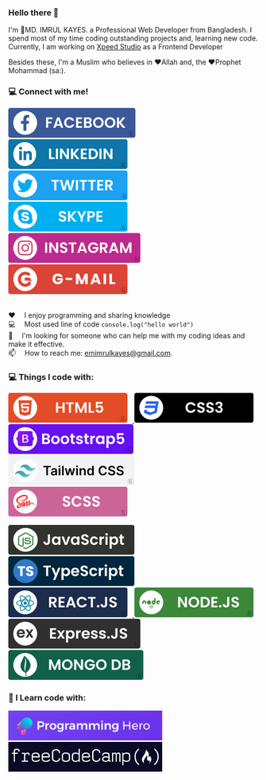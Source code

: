 ### Hello there 👋
I'm :boy:MD. IMRUL KAYES. a Professional Web Developer from Bangladesh. I spend most of my time coding outstanding projects and, learning new code. <br> Currently, I am working on <a href="https://xpeedstudio.com/">Xpeed Studio</a> as a Frontend Developer <br>

Besides these, I'm a Muslim who believes in :heart:Allah and, the :heart:Prophet Mohammad (sa:).

### :computer: Connect with me!
<a href="https://www.facebook.com/emimrulkayes0" target="blank"> <img src="./images/social/facebook.svg" style="max-width: 100%; margin-right: 10px;" > </a> <a href="https://www.linkedin.com/in/emimrulkayes" target="blank"> <img src="./images/social/LinkedIn.svg" style="max-width: 100%; margin-right: 10px;" > </a> <a href="https://twitter.com/emimrulkayes" target="blank"> <img src="./images/social/Twitter.svg" style="max-width: 100%; margin-right: 10px;" > </a> <br/>
<a href="https://join.skype.com/invite/pAvVLbmxJy2G" target="blank"> <img src="./images/social/skype.svg" style="max-width: 100%; margin-right: 10px; " > </a> <a href="https://www.instagram.com/em.imrulkayes" target="blank"> <img src="./images/social/instagram.svg" style="max-width: 100%; margin-right: 10px; " > </a> <a href="mailto:emimrulkayes@gmail.com" target="blank"> <img src="./images/social/gmail.svg" style="max-width: 100%; margin-right: 10px; " > </a> 
<br/>
<br/>

<p dir="auto"><g-emoji class="g-emoji" alias="hearts" fallback-src="https://github.githubassets.com/images/icons/emoji/unicode/2665.png">♥️</g-emoji>  I enjoy programming and sharing knowledge <br>
<g-emoji class="g-emoji" alias="computer" fallback-src="https://github.githubassets.com/images/icons/emoji/unicode/1f4bb.png">💻</g-emoji>  Most used line of code <code>console.log("hello world")</code> <br>
<g-emoji class="g-emoji" alias="thinking" fallback-src="https://github.githubassets.com/images/icons/emoji/unicode/1f914.png">🤔</g-emoji>  I'm looking for someone who can help me with my coding ideas and make it effective.<br>
<g-emoji class="g-emoji" alias="email" fallback-src="https://github.githubassets.com/images/icons/emoji/unicode/1f4e7.png">📫</g-emoji>  How to reach me: <a href="mailto:emimrulkayes@gmail.com">emimrulkayes@gmail.com</a>.<br>
<g-emoji class="g-emoji" alias="zap" fallback-src="https://github.githubassets.com/images/icons/emoji/unicode/26a1.png"></p>

### :computer: Things I code with:
<a href="https://www.w3schools.com/html/html_intro.asp" target="blank"> <img src="./images/code/html.svg" style="margin-right: 10px;" > </a>
<a href="https://www.w3schools.com/css/css_intro.asp" target="blank"> <img src="./images/code/css.svg" style="margin-right: 10px;" > </a>
<a href="https://getbootstrap.com/" target="blank"> <img src="./images/code/bootstrap.svg" style="margin-right: 10px;" > </a>
<a href="https://tailwindui.com/" target="blank"> <img src="./images/code/tailwind.svg" style="margin-right: 10px;" > </a>
<a href="https://sass-lang.com/" target="blank"><img src="./images/code/scss.svg" style="margin-right: 10px;" ></a>
<br/>
  
<a href="https://www.javascript.com/" target="blank"> <img src="./images/code/JS.svg" style="margin-right: 10px;" > </a>
<a href="https://www.typescriptlang.org/" target="blank"> <img src="./images/code/ts.svg" style="margin-right: 10px;" > </a>
<a href="https://reactjs.org/" target="blank"> <img src="./images/code/react.svg" style="margin-right: 10px;" > </a>
<a href="https://nodejs.org/en/" target="blank"> <img src="./images/code/node.svg" style="margin-right: 10px;" > </a>
<a href="https://expressjs.com" target="blank"> <img src="./images/code/express.svg" style="margin-right: 10px;" > </a>
<br/>
<a href="https://www.mongodb.com" target="blank"> <img src="./images/code/Mongodb.svg" style="margin-right: 10px;" > </a>


### 🌱 I Learn code with:
<a href="https://web.programming-hero.com/" target="blank"> <img src="./images/ph.png" style="max-width: 100%; margin-right: 10px; " > </a> <a href="https://www.freecodecamp.org/" target="blank"> <img src="./images/freecodecamp.jpg" style="max-width: 100%; margin-right: 10px; " > </a> 


<!--
**emimrulkayes/emimrulkayes** is a ✨ _special_ ✨ repository because its `README.md` (this file) appears on your GitHub profile.

Here are some ideas to get you started:

- 🔭 I’m currently working on ...
- 🌱 I’m currently learning ...
- 👯 I’m looking to collaborate on ...
- 🤔 I’m looking for help with ...
- 💬 Ask me about ...
- 📫 How to reach me: ...
- 😄 Pronouns: ...
- ⚡ Fun fact: ...
-->
